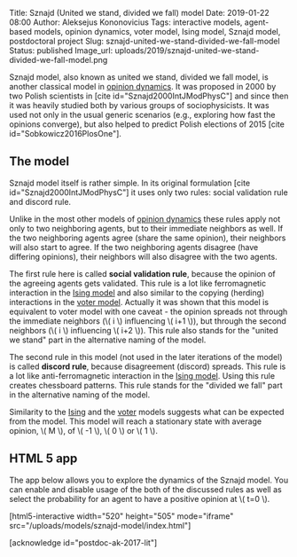 Title: Sznajd (United we stand, divided we fall) model
Date: 2019-01-22 08:00
Author: Aleksejus Kononovicius
Tags: interactive models, agent-based models, opinion dynamics, voter model, Ising model, Sznajd model, postdoctoral project
Slug: sznajd-united-we-stand-divided-we-fall-model
Status: published
Image_url: uploads/2019/sznajd-united-we-stand-divided-we-fall-model.png

Sznajd model, also known as united we stand, divided we fall model, is another
classical model in [opinion dynamics](/tag/opinion-dynamics/).
It was proposed in 2000 by two Polish scientists in [cite id="Sznajd2000IntJModPhysC"]
and since then it was heavily studied both by various groups of sociophysicists.
It was used not only in the usual generic scenarios (e.g., exploring how fast
the opinions converge), but also helped to predict Polish elections of 2015
[cite id="Sobkowicz2016PlosOne"].<!--more-->

## The model

Sznajd model itself is rather simple. In its original formulation
[cite id="Sznajd2000IntJModPhysC"] it uses only two rules: social validation rule
and discord rule.

Unlike in the most other models of [opinion dynamics](/tag/opinion-dynamics/) these
rules apply not only to two neighboring agents, but to their immediate neighbors
as well. If the two neighboring agents agree (share the same opinion), their
neighbors will also start to agree. If the two neighboring agents disagree (have
differing opinions), their neighbors will also disagree with the two agents.

The first rule here is called **social validation rule**, because the opinion
of the agreeing agents gets validated. This rule is a lot like ferromagnetic
interaction in the [Ising model]({filename}/articles/2010/ising-model.md) and
also similar to the copying (herding) interactions in the
[voter model]({filename}/articles/2016/voter-model.md). Actually it was
shown that this model is equivalent to voter model with one caveat - the
opinion spreads not through the immediate neighbors (\\\( i \\\) influencing
\\\( i+1 \\\)), but through the second neighbors (\\\( i \\\) influencing
\\\( i+2 \\\)). This rule also stands for the "united we stand" part in the
alternative naming of the model.

The second rule in this model (not used in the later iterations of the model) is
called **discord rule**, because disagreement (discord) spreads. This rule is a
lot like anti-ferromagnetic interaction in the
[Ising model]({filename}/articles/2010/ising-model.md). Using this rule creates
chessboard patterns. This rule stands for the "divided we fall" part in the
alternative naming of the model.

Similarity to the [Ising]({filename}/articles/2010/ising-model.md) and
the [voter]({filename}/articles/2016/voter-model.md) models suggests what
can be expected from the model. This model will reach a stationary state with
average opinion, \\\( M \\\), of \\\( -1 \\\), \\\( 0 \\\) or \\\( 1 \\\).

## HTML 5 app

The app below allows you to explore the dynamics of the Sznajd model. You can
enable and disable usage of the both of the discussed rules as well as select
the probability for an agent to have a positive opinion at \\\( t=0 \\\).

[html5-interactive width="520" height="505" mode="iframe"
src="/uploads/models/sznajd-model/index.html"]

[acknowledge id="postdoc-ak-2017-lit"]
